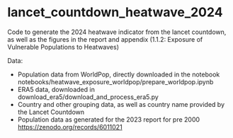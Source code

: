 # lancet_countdown_heatwave_2024
Code to generate the 2024 heatwave indicator from the lancet countdown, as well as the figures in the report and appendix (1.1.2: Exposure of Vulnerable Populations to Heatwaves)

Data:
- Population data from WorldPop, directly downloaded in the notebook notebooks/heatwave_exposure_worldpop/prepare_worldpop.ipynb
- ERA5 data, downloaded in download_era5/download_and_process_era5.py
- Country and other grouping data, as well as country name provided by the Lancet Countdown
- Population data as generated for the 2023 report for pre 2000 https://zenodo.org/records/6011021